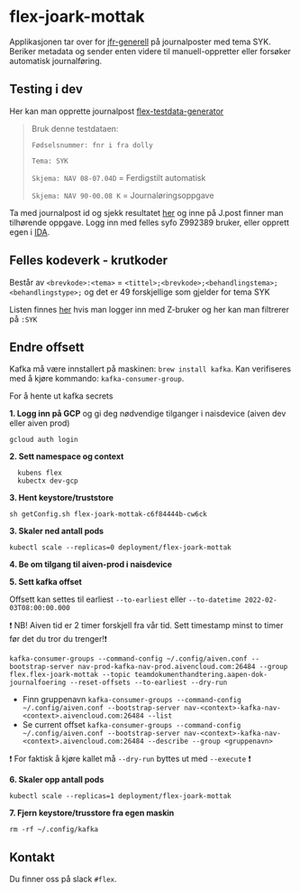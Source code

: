 # flex-joark-mottak

Applikasjonen tar over for [jfr-generell](https://github.com/navikt/jfr-generell) på journalposter med tema SYK. 
Beriker metadata og sender enten videre til manuell-oppretter eller forsøker automatisk journalføring.

## Testing i dev
Her kan man opprette journalpost [flex-testdata-generator](https://flex-testdata-generator.dev.nav.no/papir-dokument)
> Bruk denne testdataen:
>
> `Fødselsnummer: fnr i fra dolly` 
> 
> `Tema: SYK`
> 
> `Skjema: NAV 08-07.04D` = Ferdigstilt automatisk
>
> `Skjema: NAV 90-00.08 K` = Journaløringsoppgave

Ta med journalpost id og sjekk resultatet [her](https://gosys-q1.dev.intern.nav.no/gosys/dokument/sokjournalpost.jsf) og inne på J.post finner man tilhørende oppgave.
Logg inn med felles syfo Z992389 bruker, eller opprett egen i [IDA](https://confluence.adeo.no/display/ATOM/IDA).

## Felles kodeverk - krutkoder
Består av `<brevkode>:<tema>` = `<tittel>;<brevkode>;<behandlingstema>;<behandlingstype>;` og det er 49 forskjellige som gjelder for tema SYK

Listen finnes [her](https://kodeverk-web.dev.intern.nav.no/kodeverksoversikt/kodeverk/Krutkoder) hvis man logger inn med Z-bruker og her kan man filtrerer på `:SYK`

## Endre offsett
Kafka må være innstallert på maskinen: `brew install kafka`. Kan verifiseres med å kjøre kommando: `kafka-consumer-group`.

For å hente ut kafka secrets 

**1. Logg inn på GCP** og gi deg nødvendige tilganger i naisdevice (aiven dev eller aiven prod)
  ```
  gcloud auth login
  ```
**2. Sett namespace og context**
  ```
    kubens flex
    kubectx dev-gcp
  ```
**3. Hent keystore/truststore**
  ```
  sh getConfig.sh flex-joark-mottak-c6f84444b-cw6ck
  ```
**3. Skaler ned antall pods**
  ```
  kubectl scale --replicas=0 deployment/flex-joark-mottak
  ```
**4. Be om tilgang til aiven-prod i naisdevice**

**5. Sett kafka offset**

  Offsett kan settes til earliest `--to-earliest` eller `--to-datetime 2022-02-03T08:00:00.000`
  
  :exclamation: NB! Aiven tid er 2 timer forskjell fra vår tid. Sett timestamp minst to timer før det du tror du trenger!:exclamation:

  ```
  kafka-consumer-groups --command-config ~/.config/aiven.conf --bootstrap-server nav-prod-kafka-nav-prod.aivencloud.com:26484 --group flex.flex-joark-mottak --topic teamdokumenthandtering.aapen-dok-journalfoering --reset-offsets --to-earliest --dry-run
  ```

  - Finn gruppenavn `kafka-consumer-groups --command-config ~/.config/aiven.conf --bootstrap-server nav-<context>-kafka-nav-<context>.aivencloud.com:26484 --list`
  - Se current offset `kafka-consumer-groups --command-config ~/.config/aiven.conf --bootstrap-server nav-<context>-kafka-nav-<context>.aivencloud.com:26484 --describe --group <gruppenavn>`
  
  :exclamation: For faktisk å kjøre kallet må `--dry-run` byttes ut med `--execute` :exclamation:

**6. Skaler opp antall pods**
  ```
  kubectl scale --replicas=1 deployment/flex-joark-mottak
  ```
**7. Fjern keystore/trusstore fra egen maskin**
  ```
  rm -rf ~/.config/kafka
  ```


## Kontakt 
Du finner oss på slack `#flex`.
